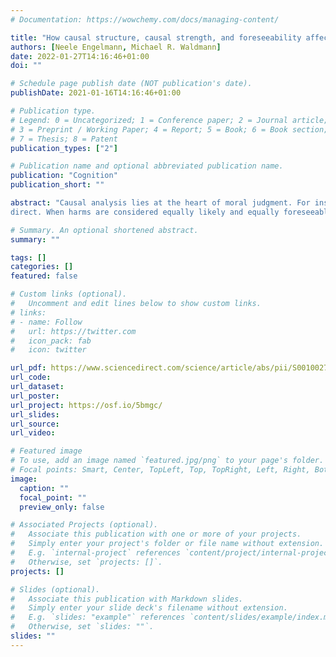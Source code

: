 ```yaml
---
# Documentation: https://wowchemy.com/docs/managing-content/

title: "How causal structure, causal strength, and foreseeability affect moral judgments"
authors: [Neele Engelmann, Michael R. Waldmann]
date: 2022-01-27T14:16:46+01:00
doi: ""

# Schedule page publish date (NOT publication's date).
publishDate: 2021-01-16T14:16:46+01:00

# Publication type.
# Legend: 0 = Uncategorized; 1 = Conference paper; 2 = Journal article;
# 3 = Preprint / Working Paper; 4 = Report; 5 = Book; 6 = Book section;
# 7 = Thesis; 8 = Patent
publication_types: ["2"]

# Publication name and optional abbreviated publication name.
publication: "Cognition"
publication_short: ""

abstract: "Causal analysis lies at the heart of moral judgment. For instance, a general assumption of most ethical theories is that people are only morally responsible for an outcome when their action causally contributed to it. Considering the causal relations between our acts and potential good and bad outcomes is also of crucial importance when we plan our future actions. Here, we investigate which aspects of causal relations are particularly influential when the moral permissibility of actions and the moral responsibility of agents for accidental harms are assessed. Causal strength and causal structure are two independent properties of causal models that may affect moral judgments. We investigated whether the length of a causal chain between acts and accidental harms, a structural feature of causal relations, affects people's moral evaluation of action and agent. In three studies (N = 2285), using a combination of vignettes and causal learning paradigms, we found that longer chains lead to more lenient moral evaluations of actions and agents. Moreover, we show that the reason for this finding is that harms are perceived to be less likely, and therefore less foreseeable for agents, when the relation is indirect rather than
direct. When harms are considered equally likely and equally foreseeable, causal structure largely ceases to affect moral judgments. The findings demonstrate a tight coupling between causal representations, mental state inferences, and moral judgments, and show that reasoners process and integrate these components in a largely rational manner."

# Summary. An optional shortened abstract.
summary: ""

tags: []
categories: []
featured: false

# Custom links (optional).
#   Uncomment and edit lines below to show custom links.
# links:
# - name: Follow
#   url: https://twitter.com
#   icon_pack: fab
#   icon: twitter

url_pdf: https://www.sciencedirect.com/science/article/abs/pii/S001002772200155X
url_code:
url_dataset:
url_poster:
url_project: https://osf.io/5bmgc/
url_slides:
url_source:
url_video:

# Featured image
# To use, add an image named `featured.jpg/png` to your page's folder. 
# Focal points: Smart, Center, TopLeft, Top, TopRight, Left, Right, BottomLeft, Bottom, BottomRight.
image:
  caption: ""
  focal_point: ""
  preview_only: false

# Associated Projects (optional).
#   Associate this publication with one or more of your projects.
#   Simply enter your project's folder or file name without extension.
#   E.g. `internal-project` references `content/project/internal-project/index.md`.
#   Otherwise, set `projects: []`.
projects: []

# Slides (optional).
#   Associate this publication with Markdown slides.
#   Simply enter your slide deck's filename without extension.
#   E.g. `slides: "example"` references `content/slides/example/index.md`.
#   Otherwise, set `slides: ""`.
slides: ""
---
```

